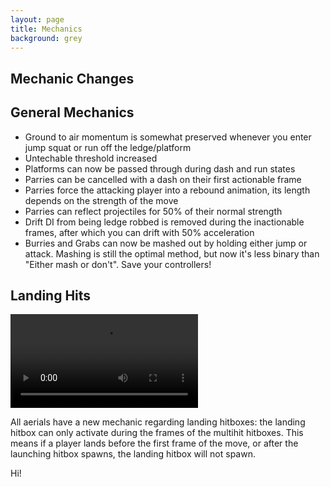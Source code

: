 ```yaml
---
layout: page
title: Mechanics
background: grey
---
```


<div class="col-lg-12 text-center">
	<h2 class="section-heading text-uppercase">Mechanic Changes</h2>
</div>

## General Mechanics

- Ground to air momentum is somewhat preserved whenever you enter jump squat or run off the ledge/platform
- Untechable threshold increased
- Platforms can now be passed through during dash and run states
- Parries can be cancelled with a dash on their first actionable frame
- Parries force the attacking player into a rebound animation, its length depends on the strength of the move
- Parries can reflect projectiles for 50% of their normal strength
- Drift DI from being ledge robbed is removed during the inactionable frames, after which you can drift with 50% acceleration
- Burries and Grabs can now be mashed out by holding either jump or attack. Mashing is still the optimal method, but now it's less binary than "Either mash or don't". Save your controllers!


## Landing Hits

<video src="assets/img/videos/nair.mp4" max-width="1280px" controls></video>

All aerials have a new mechanic regarding landing hitboxes: the landing hitbox can only activate during the frames of the multihit hitboxes. This means if a player lands before the first frame of the move, or after the launching hitbox spawns, the landing hitbox will not spawn.








Hi!